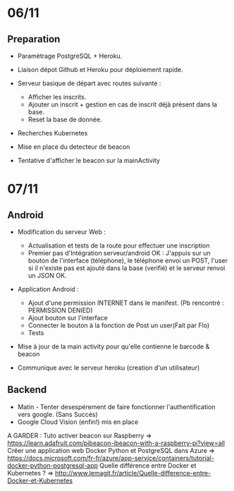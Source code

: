 # 06/11
## Preparation
* Paramètrage PostgreSQL + Heroku.
* Liaison dépot Github et Heroku pour déploiement rapide. 
* Serveur basique de départ avec routes suivante :
	* Afficher les inscrits.
	* Ajouter un inscrit + gestion en cas de inscrit déjà présent dans la base.
	* Reset la base de donnée.
* Recherches Kubernetes

* Mise en place du detecteur de beacon
* Tentative d'afficher le beacon sur la mainActivity

# 07/11
## Android
* Modification du serveur Web :
	* Actualisation et tests de la route pour effectuer une inscription
	* Premier pas d'Intégration serveur/android OK : J'appuis sur un bouton de l'interface (téléphone), le téléphone envoi un POST, l'user si il n'existe pas est ajouté dans la base (verifié) et le serveur renvoi un JSON OK.
* Application Android :
	* Ajout d'une permission INTERNET dans le manifest. (Pb rencontré : PERMISSION DENIED)
	* Ajout bouton sur l'interface
	* Connecter le bouton à la fonction de Post un user(Fait par Flo)
	* Tests

* Mise à jour de la main activity pour qu'elle contienne le barcode & beacon
* Communique avec le serveur heroku (creation d'un utilisateur)

## Backend
* Matin - Tenter desespérement de faire fonctionner l'authentification vers google. (Sans Succés)
* Google Cloud Vision (enfin!) mis en place

A GARDER : 
Tuto activer beacon sur Raspberry => https://learn.adafruit.com/pibeacon-ibeacon-with-a-raspberry-pi?view=all
Créer une application web Docker Python et PostgreSQL dans Azure => https://docs.microsoft.com/fr-fr/azure/app-service/containers/tutorial-docker-python-postgresql-app
Quelle différence entre Docker et Kubernetes ? => http://www.lemagit.fr/article/Quelle-difference-entre-Docker-et-Kubernetes
